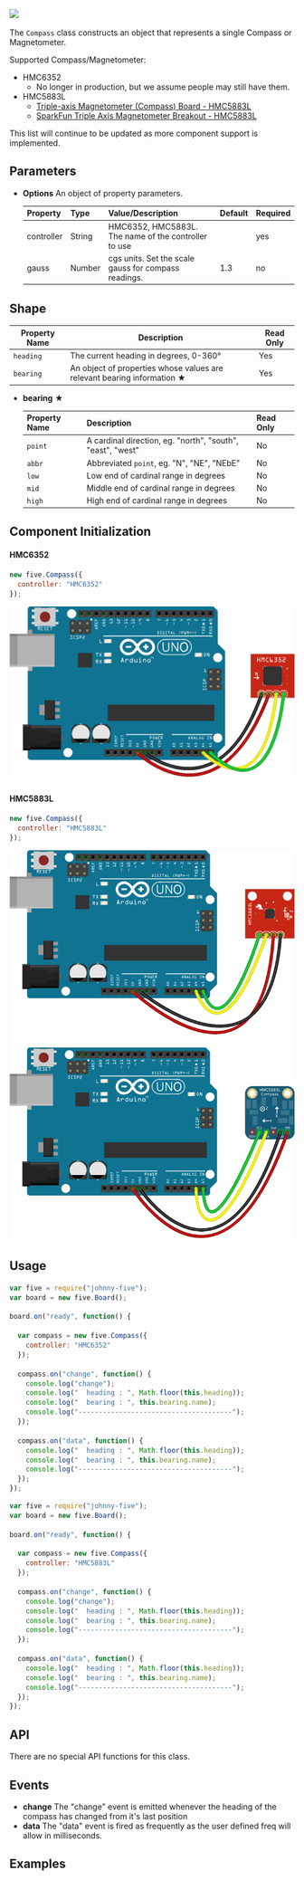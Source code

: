 ![](http://i.gyazo.com/5808690439afa3eb111d82234ed97f76.png)

The `Compass` class constructs an object that represents a single Compass or Magnetometer.

Supported Compass/Magnetometer:

- HMC6352
  - No longer in production, but we assume people may still have them.
- HMC5883L
  - [Triple-axis Magnetometer (Compass) Board - HMC5883L](https://www.adafruit.com/products/1746?utm_source=j5)
  - [SparkFun Triple Axis Magnetometer Breakout - HMC5883L](https://www.sparkfun.com/products/10530?utm_source=j5)


This list will continue to be updated as more component support is implemented.



## Parameters

- **Options** An object of property parameters.
  <span class="abbreviate-table">

  | Property | Type   | Value/Description | Default | Required |
  |----------|--------|-------------------|---------|----------|
  | controller    | String | HMC6352, HMC5883L. The name of the controller to use | | yes      |
  | gauss         | Number | cgs units. Set the scale gauss for compass readings. | 1.3 | no       |
  </span>

## Shape


| Property Name | Description | Read Only |
|---------------| ----------- | ----------|
| `heading` | The current heading in degrees, 0-360° | Yes |
| `bearing` | An object of properties whose values are relevant bearing information ★ | Yes |

- **bearing** ★

  | Property Name | Description | Read Only |
  |---------------| ----------- | ----------|
  | `point`       | A cardinal direction, eg. "north", "south", "east", "west" | No |
  | `abbr`        | Abbreviated `point`, eg. "N", "NE", "NEbE" | No |
  | `low`         | Low end of cardinal range in degrees | No |
  | `mid`         | Middle end of cardinal range in degrees | No |
  | `high`        | High end of cardinal range in degrees | No |



## Component Initialization

#### HMC6352

```js
new five.Compass({
  controller: "HMC6352"
});
```
![HMC6352](https://github.com/rwaldron/johnny-five/raw/master/docs/breadboard/compass-hmc6352.png)

#### HMC5883L

```js
new five.Compass({
  controller: "HMC5883L"
});
```
![HMC5883L](https://github.com/rwaldron/johnny-five/raw/master/docs/breadboard/compass-hmc5883l.png)


## Usage

```js
var five = require("johnny-five");
var board = new five.Board();

board.on("ready", function() {

  var compass = new five.Compass({
    controller: "HMC6352"
  });

  compass.on("change", function() {
    console.log("change");
    console.log("  heading : ", Math.floor(this.heading));
    console.log("  bearing : ", this.bearing.name);
    console.log("--------------------------------------");
  });

  compass.on("data", function() {
    console.log("  heading : ", Math.floor(this.heading));
    console.log("  bearing : ", this.bearing.name);
    console.log("--------------------------------------");
  });
});
```

```js
var five = require("johnny-five");
var board = new five.Board();

board.on("ready", function() {

  var compass = new five.Compass({
    controller: "HMC5883L"
  });

  compass.on("change", function() {
    console.log("change");
    console.log("  heading : ", Math.floor(this.heading));
    console.log("  bearing : ", this.bearing.name);
    console.log("--------------------------------------");
  });

  compass.on("data", function() {
    console.log("  heading : ", Math.floor(this.heading));
    console.log("  bearing : ", this.bearing.name);
    console.log("--------------------------------------");
  });
});
```

## API

There are no special API functions for this class.


## Events

- **change** The "change" event is emitted whenever the heading of the compass has changed from it's last position
- **data** The "data" event is fired as frequently as the user defined freq will allow in milliseconds.

<!--remove-start-->

## Examples

<!--remove-end-->
